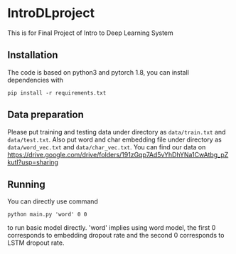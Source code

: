 # IntroDLproject
This is for Final Project of Intro to Deep Learning System

## Installation
The code is based on python3 and pytorch 1.8, you can install dependencies with
```
pip install -r requirements.txt
```
## Data preparation
Please put training and testing data under directory as `data/train.txt` and `data/test.txt`.
Also put word and char embedding file under directory as `data/word_vec.txt` and `data/char_vec.txt`.
You can find our data on 
https://drive.google.com/drive/folders/191zGqp7Ad5vYhDhYNa1CwAtbg_pZkutI?usp=sharing

## Running
You can directly use command
```
python main.py 'word' 0 0
```
to run basic model directly. 'word' implies using word model, the first 0 corresponds to embedding dropout rate and the second 0 corresponds to LSTM dropout rate.
